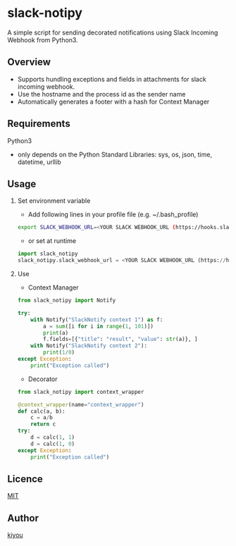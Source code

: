 # slack-notipy
A simple script for sending decorated notifications using Slack Incoming Webhook from Python3.

## Overview
- Supports hundling exceptions and fields in attachments for slack incoming webhook.
- Use the hostname and the process id as the sender name
- Automatically generates a footer with a hash for Context Manager

## Requirements
Python3
- only depends on the Python Standard Libraries: sys, os, json, time, datetime, urllib

## Usage
1. Set environment variable
    - Add following lines in your profile file (e.g. ~/.bash_profile)

    ``` sh
    export SLACK_WEBHOOK_URL=<YOUR SLACK WEBHOOK_URL (https://hooks.slack.com/services/*****/*****)>
    ```

    - or set at runtime

    ``` python
    import slack_notipy
    slack_notipy.slack_webhook_url = <YOUR SLACK WEBHOOK_URL (https://hooks.slack.com/services/*****/*****)>
    ```


2. Use
    - Context Manager

    ``` python
    from slack_notipy import Notify

    try:
        with Notify("SlackNotify context 1") as f:
            a = sum([i for i in range(1, 101)])
            print(a)
            f.fields=[{"title": "result", "value": str(a)}, ]
        with Notify("SlackNotify context 2"):
            print(1/0)
    except Exception:
        print("Exception called")
    ```


    - Decorator

    ``` python
    from slack_notipy import context_wrapper

    @context_wrapper(name="context_wrapper")
    def calc(a, b):
        c = a/b
        return c
    try:
        d = calc(1, 1)
        d = calc(1, 0)
    except Exception:
        print("Exception called")
    ```

## Licence
[MIT](https://opensource.org/licenses/mit-license.php)

## Author
[kiyou](https://github.com/kiyou)
